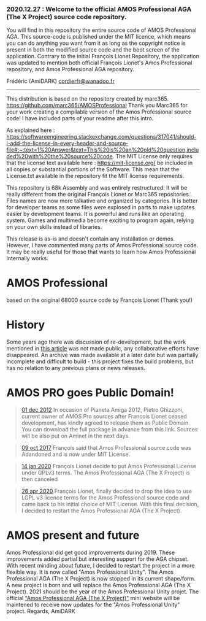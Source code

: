
### 2020.12.27 : Welcome to the official AMOS Professional AGA (The X Project) source code repository.

You will find in this repository the entire source code of AMOS Professional AGA.
This source-code is published under the MIT licence, which means you can do anything you want from it as long as the copyright notice is present in both the modified source code and the boot screen of the application. Contrary to the initial François Lionet Repository, the application was updated to mention both official François Lionet's Amos Professional repository, and Amos Professional AGA repository.

Frédéric (AmiDARK) cordierfr@wanadoo.fr

---

This distribution is based on the repository created by marc365. https://github.com/marc365/AMOSProfessional
Thank you Marc365 for your work creating a compilable version of the Amos Professional source code!
I have included parts of your readme after this intro.

As explained here : https://softwareengineering.stackexchange.com/questions/317041/should-i-add-the-license-in-every-header-and-source-file#:~:text=1%20Answer&text=This%20is%20an%20old%20question,included%20with%20the%20source%20code.
The MIT License only requires that the license text available here : https://mit-license.org/ 
be included in all copies or substantial portions of the Software. This mean that the License.txt available in the repository fit the MIT license requirements.

This repository is 68k Assembly and was entirely restructured. It will be really different from the original François Lionet or Marc365 repositories..
Files names are now more talkative and organized by categories. It is better for developer teams as some files were explosed in parts to make updates easier by development teams.
It is powerful and runs like an operating system. Games and multimedia become exciting to program again, relying on your own skills instead of libraries.

This release is as-is and doesn't contain any installation or demos.
However, I have commented many parts of Amos Professional source code. It may be really useful for those that wants to learn how Amos Professional Internally works.


# AMOS Professional

based on the original 68000 source code by François Lionet (Thank you!)


# History
Some years ago there was discussion of re-development, but the work mentioned in [this article](http://www.amiworld.it/news/amos_upgrade_eng.html) was not made public, any collaborative efforts have disappeared. An archive was made available at a later date but was partially incomplete and difficult to build - this project fixes the build problems, but has no relation to any previous plans or news releases.


# AMOS PRO goes Public Domain!

> [01 dec 2012](https://web.archive.org/web/20130530022407/http://www.pianetaamiga.it)
In occasion of Pianeta Amiga 2012, Pietro Ghizzoni, current owner of AMOS Pro sources after Francois Lionet ceased development, has kindly agreed to release them as Public Domain. You can download the full package in advance from this link. Sources will be also put on Aminet in the next days.

> [09 oct 2017](https://www.facebook.com/groups/AmosPro/permalink/525528911118447/?comment_id=525722051099133&comment_tracking=%7B%22tn%22%3A%22R0%22%7D)
François said that Amos Professional source code was Adandoned and is now under MIT License.

> [14 jan 2020](https://www.facebook.com/francois.lionet.33/posts/10221277298060319)
François Lionet decide to put Amos Professional License under GPLv3 terms. The Amos Professional AGA (The X Project) is then canceled

> [26 apr 2020](https://github.com/AOZ-Studio/AMOS-Professional-Official)
François Lionet, finally decided to drop the idea to use LGPL v3 licence terms for the Amos Professional source code and came back to his initial choice of MIT License.
With this final decision, I decided to restart the Amos Professional AGA (The X Project).


# AMOS present and future

Amos Professional did get good improvements during 2019. These improvements added partial but interesting support for the AGA chipset.
With recent minding about future, I decided to restart the project in a more flexible way. It is now called "Amos Professional Unity".
The Amos Professional AGA (The X Project) is now stopped in its current shape/form. A new project is born and will replace the Amos Professional AGA (The X Project).
2021 should be the year of the Amos Professional Unity projet.
The official ["Amos Professional AGA (The X Project)"](http://amos-professional-aga.frederic-cordier.fr/?amos-professional-aga-x-version) mini website will be maintened to receive now updates for the "Amos Professional Unity" project.
Regards,
AmiDARK